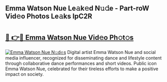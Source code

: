 ## Emma Watson Nue Le𝚊k𝚎d N𝚞𝚍e - Part-roW Vid𝚎o Photos Le𝚊ks lpC2R

# <h2><a href="http://fbap9mh.evod.top/?m=Emma+Watson+Nue">🔗 👉🔴 Emma Watson Nue Vid𝚎o Ph𝚘t𝚘s</a></h2>

[![Emma Watson Nue N𝚞d𝚎s](https://i.imgur.com/8V9OHl7.gif)](http://fbap9mh.evod.top/?m=Emma+Watson+Nue)
Digital artist Emma Watson Nue and social media influencer, recognized for disseminating dance and lifestyle content through collaborative dance performances and short videos. Public icon Emma Watson Nue, celebrated for their tireless efforts to make a positive impact on society. 
